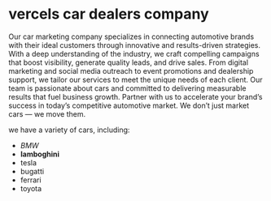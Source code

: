 # vercels car dealers company
Our car marketing company specializes in connecting automotive brands with their ideal customers through innovative and results-driven strategies. With a deep understanding of the industry, we craft compelling campaigns that boost visibility, generate quality leads, and drive sales. From digital marketing and social media outreach to event promotions and dealership support, we tailor our services to meet the unique needs of each client. Our team is passionate about cars and committed to delivering measurable results that fuel business growth. Partner with us to accelerate your brand’s success in today’s competitive automotive market. We don’t just market cars — we move them.

we  have a variety of cars,  including:
- *BMW*
- **lamboghini**
- tesla
- bugatti
- ferrari
- toyota
